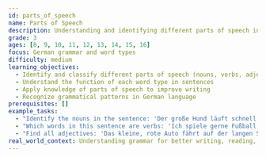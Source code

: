 ```yaml
---
id: parts_of_speech
name: Parts of Speech
description: Understanding and identifying different parts of speech in German
grade: 3
ages: [8, 9, 10, 11, 12, 13, 14, 15, 16]
focus: German grammar and word types
difficulty: medium
learning_objectives:
  - Identify and classify different parts of speech (nouns, verbs, adjectives, etc.)
  - Understand the function of each word type in sentences
  - Apply knowledge of parts of speech to improve writing
  - Recognize grammatical patterns in German language
prerequisites: []
example_tasks:
  - "Identify the nouns in the sentence: 'Der große Hund läuft schnell durch den Park.'"
  - "Which words in this sentence are verbs: 'Ich spiele gerne Fußball mit meinen Freunden.'"
  - "Find all adjectives: 'Das kleine, rote Auto fährt auf der langen Straße.'"
real_world_context: Understanding grammar for better writing, reading, and communication
---
```

